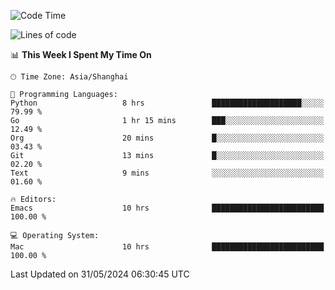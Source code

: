 <!--START_SECTION:waka-->
![Code Time](http://img.shields.io/badge/Code%20Time-1%2C978%20hrs%2024%20mins-blue)

![Lines of code](https://img.shields.io/badge/From%20Hello%20World%20I%27ve%20Written-308.1%20thousand%20lines%20of%20code-blue)

📊 **This Week I Spent My Time On** 

```text
🕑︎ Time Zone: Asia/Shanghai

💬 Programming Languages: 
Python                   8 hrs               ████████████████████░░░░░   79.99 % 
Go                       1 hr 15 mins        ███░░░░░░░░░░░░░░░░░░░░░░   12.49 % 
Org                      20 mins             █░░░░░░░░░░░░░░░░░░░░░░░░   03.43 % 
Git                      13 mins             █░░░░░░░░░░░░░░░░░░░░░░░░   02.20 % 
Text                     9 mins              ░░░░░░░░░░░░░░░░░░░░░░░░░   01.60 % 

🔥 Editors: 
Emacs                    10 hrs              █████████████████████████   100.00 % 

💻 Operating System: 
Mac                      10 hrs              █████████████████████████   100.00 % 
```


 Last Updated on 31/05/2024 06:30:45 UTC
<!--END_SECTION:waka-->
